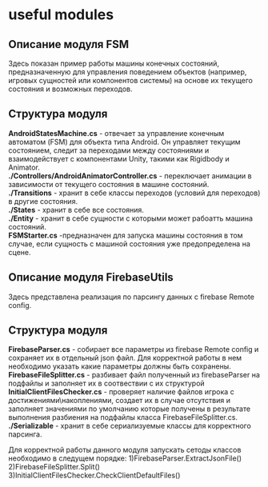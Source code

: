 # useful modules

## Описание модуля FSM
Здесь показан пример работы машины конечных состояний, предназначенную для управления поведением объектов (например, игровых сущностей или компонентов системы) на основе их текущего состояния и возможных переходов.

## Структура модуля
<b>AndroidStatesMachine.cs</b> - отвечает за управление конечным автоматом (FSM) для объекта типа Android. Он управляет текущим состоянием, следит за переходами между состояниями и взаимодействует с компонентами Unity, такими как Rigidbody и Animator.<br>
<b>./Controllers/AndroidAnimatorController.cs</b> - переключает анимации в зависимости от текущего состояния в машине состояний.<br>
<b>./Transitions</b> - хранит в себе классы переходов (условий для переходов) в другие состояния.<br>
<b>./States</b> - хранит в себе все состояния.<br>
<b>./Entity</b> - хранит в себе сущности с которыми может рабоатть машина состояний.<br>
<b>FSMStarter.cs</b> -предназначен для запуска машины состояния в том случае, если сущность с машиной состояния уже предопределена на сцене.<br>
## Описание модуля FirebaseUtils
Здесь представлена реализация по парсингу данных с firebase Remote config.
## Структура модуля
<b>FirebaseParser.cs</b> - собирает все параметры из firebase Remote config и сохраняет их в отдельный json файл. Для корректной работы в нем необходимо указать какие параметры должны быть сохранены.<br>
<b>FirebaseFileSplitter.cs</b> - разбивает файл полученный из firebaseParser на подфайлы и заполняет их в соотвествии с их структурой<br>
<b>InitialClientFilesChecker.cs</b> - проверяет наличие файлов игрока с достижениями\накоплениями, создает их в случае отсутствия и заполняет значениями по умолчанию которые получены в результате выполнения разбиения на подфайлы класса FirebaseFileSplitter.cs.<br>
<b>./Serializable</b> - хранит в себе сериализуемые классы для корректного парсинга.<br>

Для корректной работы данного модуля запускать сетоды классов необходимо в следущем порядке:
1)FirebaseParser.ExtractJsonFile()
2)FirebaseFileSplitter.Split()
3)InitialClientFilesChecker.CheckClientDefaultFiles()
